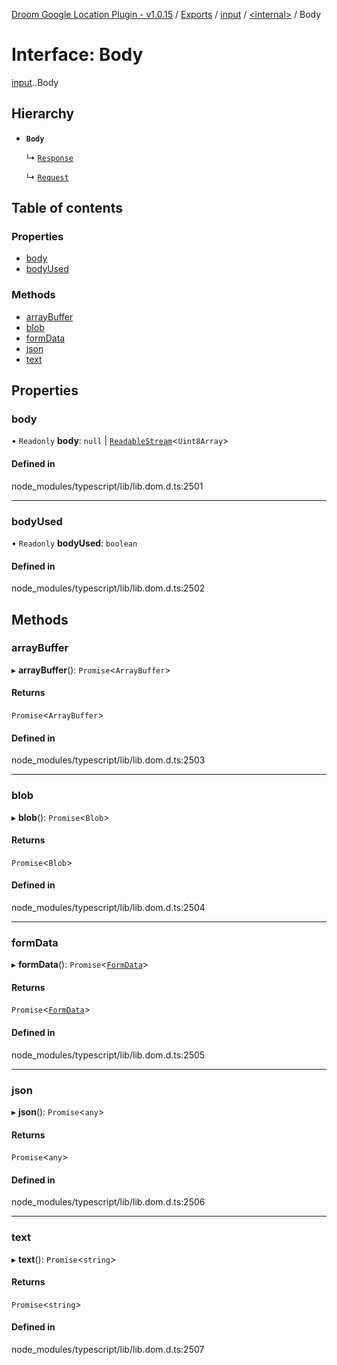 [Droom Google Location Plugin - v1.0.15](../README.md) / [Exports](../modules.md) / [input](../modules/input.md) / [<internal\>](../modules/input._internal_.md) / Body

# Interface: Body

[input](../modules/input.md).[<internal>](../modules/input._internal_.md).Body

## Hierarchy

- **`Body`**

  ↳ [`Response`](input._internal_.Response.md)

  ↳ [`Request`](input._internal_.Request.md)

## Table of contents

### Properties

- [body](input._internal_.Body.md#body)
- [bodyUsed](input._internal_.Body.md#bodyused)

### Methods

- [arrayBuffer](input._internal_.Body.md#arraybuffer)
- [blob](input._internal_.Body.md#blob)
- [formData](input._internal_.Body.md#formdata)
- [json](input._internal_.Body.md#json)
- [text](input._internal_.Body.md#text)

## Properties

### body

• `Readonly` **body**: ``null`` \| [`ReadableStream`](../modules/input._internal_.md#readablestream)<`Uint8Array`\>

#### Defined in

node_modules/typescript/lib/lib.dom.d.ts:2501

___

### bodyUsed

• `Readonly` **bodyUsed**: `boolean`

#### Defined in

node_modules/typescript/lib/lib.dom.d.ts:2502

## Methods

### arrayBuffer

▸ **arrayBuffer**(): `Promise`<`ArrayBuffer`\>

#### Returns

`Promise`<`ArrayBuffer`\>

#### Defined in

node_modules/typescript/lib/lib.dom.d.ts:2503

___

### blob

▸ **blob**(): `Promise`<`Blob`\>

#### Returns

`Promise`<`Blob`\>

#### Defined in

node_modules/typescript/lib/lib.dom.d.ts:2504

___

### formData

▸ **formData**(): `Promise`<[`FormData`](../modules/input._internal_.md#formdata)\>

#### Returns

`Promise`<[`FormData`](../modules/input._internal_.md#formdata)\>

#### Defined in

node_modules/typescript/lib/lib.dom.d.ts:2505

___

### json

▸ **json**(): `Promise`<`any`\>

#### Returns

`Promise`<`any`\>

#### Defined in

node_modules/typescript/lib/lib.dom.d.ts:2506

___

### text

▸ **text**(): `Promise`<`string`\>

#### Returns

`Promise`<`string`\>

#### Defined in

node_modules/typescript/lib/lib.dom.d.ts:2507
